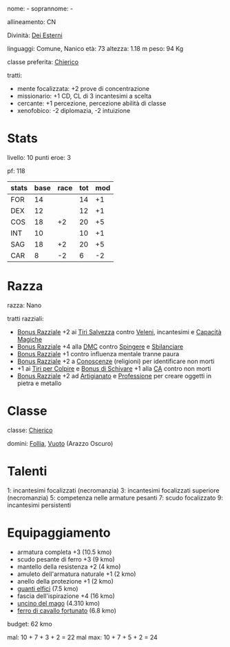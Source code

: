 nome: -
soprannome: -

allineamento: CN

Divinità: [Dei Esterni](https://golarion.altervista.org/wiki/Dio_Esterno)

linguaggi: Comune, Nanico
età: 73
altezza: 1.18 m
peso: 94 Kg

classe preferita: [Chierico](https://golarion.altervista.org/wiki/Chierico)

tratti:
 - mente focalizzata: +2 prove di concentrazione
 - missionario: +1 CD, CL di 3 incantesimi a scelta
 - cercante: +1 percezione, percezione abilità di classe
 - xenofobico: -2 diplomazia, -2 intuizione

# Stats

livello: 10
punti eroe: 3

pf: 118

| stats | base | race | tot | mod |
| ----- | ---- | ---- | --- | --- |
| FOR   | 14   |      | 14  | +1  |
| DEX   | 12   |      | 12  | +1  |
| COS   | 18   | +2   | 20  | +5  |
| INT   | 10   |      | 10  | +1  |
| SAG   | 18   | +2   | 20  | +5  |
| CAR   | 8    | -2   | 6   | -2  |

# Razza

razza: Nano

tratti razziali:
 - [Bonus Razziale](https://golarion.altervista.org/wiki/Glossario#Bonus_\(Razziale\) "Glossario") +2 ai [Tiri Salvezza](https://golarion.altervista.org/wiki/Tiri_Salvezza "Tiri Salvezza") contro [Veleni](https://golarion.altervista.org/wiki/Veleni "Veleni"), incantesimi e [Capacità Magiche](https://golarion.altervista.org/wiki/Capacit%C3%A0_Magiche "Capacità Magiche")
 - [Bonus Razziale](https://golarion.altervista.org/wiki/Glossario#Bonus_\(Razziale\) "Glossario") +4 alla [DMC](https://golarion.altervista.org/wiki/DMC "DMC") contro [Spingere](https://golarion.altervista.org/wiki/Spingere "Spingere") e [Sbilanciare](https://golarion.altervista.org/wiki/Sbilanciare "Sbilanciare")
 - [Bonus Razziale](https://golarion.altervista.org/wiki/Glossario#Bonus_\(Razziale\) "Glossario") +1 contro influenza mentale tranne paura
 - [Bonus Razziale](https://golarion.altervista.org/wiki/Glossario#Bonus_\(Razziale\) "Glossario") +2 a [Conoscenze](https://golarion.altervista.org/wiki/Conoscenze "Conoscenze") (religioni) per identificare non morti
 - +1 ai [Tiri per Colpire](https://golarion.altervista.org/wiki/Tiri_per_Colpire "Tiri per Colpire") e [Bonus di Schivare](https://golarion.altervista.org/wiki/Glossario#Bonus_\(Schivare\) "Glossario") +1 alla [CA](https://golarion.altervista.org/wiki/CA "CA") contro non morti
 - [Bonus Razziale](https://golarion.altervista.org/wiki/Glossario#Bonus_\(Razziale\) "Glossario") +2 ad [Artigianato](https://golarion.altervista.org/wiki/Artigianato "Artigianato") e [Professione](https://golarion.altervista.org/wiki/Professione "Professione") per creare oggetti in pietra e metallo

# Classe

classe: [Chierico](https://golarion.altervista.org/wiki/Chierico)

domini: [Follia](https://golarion.altervista.org/wiki/Dominio_della_Follia), [Vuoto](https://golarion.altervista.org/wiki/Dominio_del_Vuoto) (Arazzo Oscuro)

# Talenti

1: incantesimi focalizzati (necromanzia)
3: incantesimi focalizzati superiore (necromanzia)
5: competenza nelle armature pesanti
7: scudo focalizzato
9: incantesimi persistenti

# Equipaggiamento

- armatura completa +3 (10.5 kmo)
- scudo pesante di ferro +3 (9 kmo)
- mantello della resistenza +2 (4 kmo)
- amuleto dell'armatura naturale +1 (2 kmo)
- anello della protezione +1 (2 kmo)
- [guanti elfici](https://golarion.altervista.org/wiki/Guanti_Elfici) (7.5 kmo)
- fascia dell'ispirazione +4 (16 kmo)
- [uncino del mago](https://golarion.altervista.org/wiki/Uncino_del_Mago) (4.310 kmo)
- [ferro di cavallo fortunato](https://golarion.altervista.org/wiki/Ferro_di_Cavallo_Fortunato) (6.8 kmo)

budget: 62 kmo

mal:     10 + 7 + 3 + 2 = 22
mal max: 10 + 7 + 5 + 2 = 24